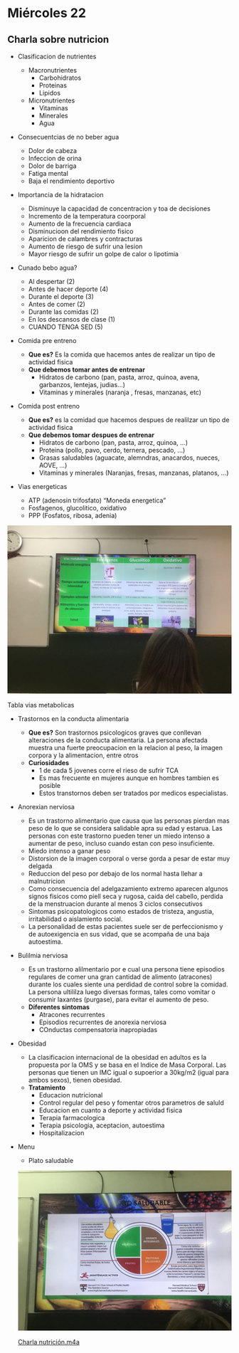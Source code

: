 # Miércoles 22

## Charla sobre nutricion

- Clasificacion de nutrientes
    - Macronutrientes
        - Carbohidratos
        - Proteinas
        - Lipidos
    - Micronutrientes
        - Vitaminas
        - Minerales
        - Agua
    
- Consecuentcias de no beber agua
    - Dolor de cabeza
    - Infeccion de orina
    - Dolor de barriga
    - Fatiga mental
    - Baja el rendimiento deportivo
    
- Importancia de la hidratacion
    - Disminuye la capacidad de concentracion y toa de decisiones
    - Incremento de la temperatura coorporal
    - Aumento de la frecuencia cardiaca
    - Disminucioon del rendimiento fisico
    - Aparicion de calambres y contracturas
    - Aumento de riesgo de sufrir una lesion
    - Mayor riesgo de sufrir un golpe de calor o lipotimia
    
- Cunado bebo agua?
    - Al despertar (2)
    - Antes de hacer deporte (4)
    - Durante el deporte (3)
    - Antes de comer (2)
    - Durante las comidas (2)
    - En los descansos de clase (1)
    - CUANDO TENGA SED (5)
    

- Comida pre entreno
    - **Que es?** Es la comida que hacemos antes de realizar un tipo de actividad fisica
    - **Que debemos tomar antes de entrenar**
        - Hidratos de carbono (pan, pasta, arroz, quinoa, avena, garbanzos, lentejas, judias…)
        - Vitaminas y minerales (naranja , fresas, manzanas, etc)
- Comida post entreno
    - **Que es?**  es la comidad que hacemos despues de realilzar un tipo de actividad fisica
    - **Que debemos tomar despues de entrenar**
        - Hidratos de carbono (pan, pasta, arroz, quinoa, …)
        - Proteina (pollo, pavo, cerdo, ternera, pescado, …)
        - Grasas saludables (aguacate, alemndras, anacardos, nueces, AOVE, …)
        - Vitaminas y minerales (Naranjas, fresas, manzanas, platanos, …)
        
- Vias energeticas
    - ATP (adenosin trifosfato) “Moneda energetica”
    - Fosfagenos, glucolitico, oxidativo
    - PPP (Fosfatos, ribosa, adenia)
    

![Tabla vias metabolicas](Miercoles2272b9b31992ac46daa173faa0f324a696/image.jpg)

Tabla vias metabolicas

- Trastornos en la conducta alimentaria
    - **Que es?** Son trastornos psicologicos graves que conllevan alteraciones de la conducta alimentaria. La persona afectada muestra una fuerte preocupacion en la relacion al peso, la imagen corpora y la alimentacion, entre otros
    - **Curiosidades**
        - 1 de cada 5 jovenes corre el rieso de sufrir TCA
        - Es mas frecuente en mujeres aunque en hombres tambien es posible
        - Estos transtornos deben ser tratados por medicos especialistas.
        
- Anorexian nerviosa
    - Es un trastorno alimentario que causa que las personas pierdan mas peso de lo que se considera salidable apra su edad y estarua. Las personas con este trastorno pueden tener un miedo intenso a aumentar de peso, incluso cuando estan con peso insuficiente.
    - Miedo intenso a ganar peso
    - Distorsion de la imagen corporal o verse gorda a pesar de estar muy delgada
    - Reduccion del peso por debajo de los normal hasta llehar a malnutricion
    - Como consecuencia del adelgazamiento extremo aparecen algunos signos fisicos como piell seca y rugosa, caida del cabello, perdida de la menstruacion durante al menos 3 ciclos consecutivos
    - Sintomas psicopatologicos como estados de tristeza, angustia, irritabilidad o aislamiento social.
    - La personalidad de estas pacientes suele ser de perfeccionismo y de autoexigencia en sus vidad, que se acompaña de una baja autoestima.
    
- Bulilmia nerviosa
    - Es un trastorno alilmentario por e cual una persona tiene episodios regulares de comer una gran cantidad de alimento (atracones) durante los cuales siente una perdidad de control sobre la comidad. La persona ultililza luego diversas formas, tales como vomitar o consumir laxantes (purgase), para evitar el aumento de peso.
    - **Diferentes sintomas**
        - Atracones recurrentes
        - Episodios recurrentes de anorexia nerviosa
        - COnductas compensatoria inapropiadas
        
- Obesidad
    - La clasificacion internacional de la obesidad en adultos es la propuesta por la OMS y se basa en el Indice de Masa Corporal. Las personas que tienen un IMC igual o supoerior a 30kg/m2 (igual para ambos sexos), tienen obesidad.
    - **Tratamiento**
        - Educacion nutricional
        - Control regular del peso y fomentar otros parametros de saluld
        - Educacion en cuanto a deporte y actividad fisica
        - Terapia farmacologica
        - Terapia psicologia, aceptacion, autoestima
        - Hospitalizacion
        
- Menu
    - Plato saludable
    
    ![image.jpg](Miercoles2272b9b31992ac46daa173faa0f324a696/image%201.jpg)
    
    [Charla nutrición.m4a](https://drive.google.com/file/d/1x78b9P6hqZ55h0GNdWvIzYqo5lA3ICN7/view?usp=drivesdk)

